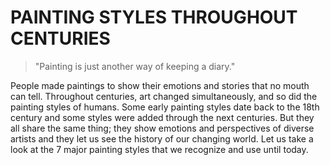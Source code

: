 # PAINTING STYLES THROUGHOUT CENTURIES
> "Painting is just another way of keeping a diary."
<p>People made paintings to show their emotions and stories that no mouth can tell. Throughout centuries, art changed simultaneously, and so did the painting styles of humans. Some early painting styles date back to the 18th century and some styles were added through the next centuries. But they all share the same thing; they show emotions and perspectives of diverse artists and they let us see the history of our changing world. Let us take a look at the 7 major painting styles that we recognize and use until today.</p>

